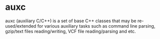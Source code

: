 # auxc
auxc (auxiliary C/C++) is a set of base C++ classes that may be re-used/extended for various auxiliary tasks such as command line parsing, gzip/text files reading/writing, VCF file reading/parsing and etc.
